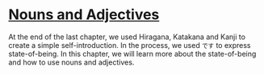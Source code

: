 # [Nouns and Adjectives](http://www.guidetojapanese.org/learn/complete/noun_adjectives)

At the end of the last chapter, we used Hiragana, Katakana and Kanji to create a simple self-introduction. In the process, we used `です` to express state-of-being. In this chapter, we will learn more about the state-of-being and how to use nouns and adjectives.